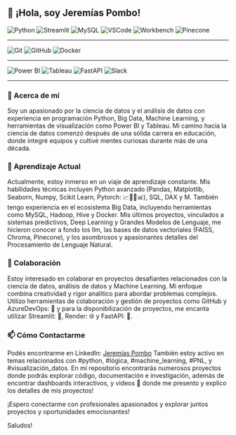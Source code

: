 ## 👋 ¡Hola, soy Jeremías Pombo!

![Python](https://img.shields.io/badge/Python-3776AB?style=for-the-badge&logo=python&logoColor=white)
![Streamlit](https://img.shields.io/badge/Streamlit-FF4B4B?style=for-the-badge&logo=streamlit&logoColor=white)
![MySQL](https://img.shields.io/badge/MySQL-4479A1?style=for-the-badge&logo=mysql&logoColor=white)
![VSCode](https://img.shields.io/badge/VS_Code-007ACC?style=for-the-badge&logo=visualstudiocode&logoColor=white)
![Workbench](https://img.shields.io/badge/Workbench-212529?style=for-the-badge&logoColor=white)
![Pinecone](https://img.shields.io/badge/Pinecone-2C3E50?style=for-the-badge&logo=pinecone&logoColor=white)
***
![Git](https://img.shields.io/badge/Git-F05032?style=for-the-badge&logo=git&logoColor=white)
![GitHub](https://img.shields.io/badge/GitHub-181717?style=for-the-badge&logo=github&logoColor=white)
![Docker](https://img.shields.io/badge/Docker-2496ED?style=for-the-badge&logo=docker&logoColor=white)
***
![Power BI](https://img.shields.io/badge/Power_BI-F2C811?style=for-the-badge&logo=powerbi&logoColor=black)
![Tableau](https://img.shields.io/badge/Tableau-E97627?style=for-the-badge&logo=tableau&logoColor=white)
![FastAPI](https://img.shields.io/badge/FastAPI-009688?style=for-the-badge&logo=fastapi&logoColor=white)
![Slack](https://img.shields.io/badge/Slack-4A154B?style=for-the-badge&logo=slack&logoColor=white)
***






### 👀 Acerca de mí

Soy un apasionado por la ciencia de datos y el análisis de datos con experiencia en programación Python, Big Data, Machine Learning, y herramientas de visualización como Power BI y Tableau. Mi camino hacia la ciencia de datos comenzó después de una sólida carrera en educación, donde integré equipos y cultivé mentes curiosas durante más de una década.

### 🌱 Aprendizaje Actual

Actualmente, estoy inmerso en un viaje de aprendizaje constante. Mis habilidades técnicas incluyen Python avanzado (Pandas, Matplotlib, Seaborn, Numpy, Scikit Learn, Pytorch: 📈🌲🤖📊), SQL, DAX y M. También tengo experiencia en el ecosistema Big Data, incluyendo herramientas como MySQL, Hadoop, Hive y Docker. Mis últimos proyectos, vinculados a sistemas predictivos, Deep Learning y Grandes Modelos de Lenguaje, me hicieron conocer a fondo los llm, las bases de datos vectoriales (FAISS, Chroma, Pinecone), y los asombrosos y apasionantes detalles del Procesamiento de Lenguaje Natural.

### 💞️ Colaboración

Estoy interesado en colaborar en proyectos desafiantes relacionados con la ciencia de datos, análisis de datos y Machine Learning. Mi enfoque combina creatividad y rigor analítico para abordar problemas complejos. Utilizo herramientas de colaboración y gestión de proyectos como GitHub y AzureDevOps: 🐙 y para la disponibilización de proyectos, me encanta utilizar Streamlit: 🚀, Render: 🌐 y FastAPI: 🚀.

### 📫 Cómo Contactarme

Podés encontrarme en LinkedIn: [Jeremías Pombo](https://www.linkedin.com/in/jeremiaspombo/)
También estoy activo en temas relacionados con #python, #lógica, #machine_learning, #PNL, y #visualización_datos.
En mi repositorio encontrarás numerosos proyectos donde podrás explorar código, documentación e investigación, además de encontrar dashboards interactivos, y videos 🎥 donde me presento y explico los detalles de mis proyectos!

¡Espero conectarme con profesionales apasionados y explorar juntos proyectos y oportunidades emocionantes!

Saludos!
